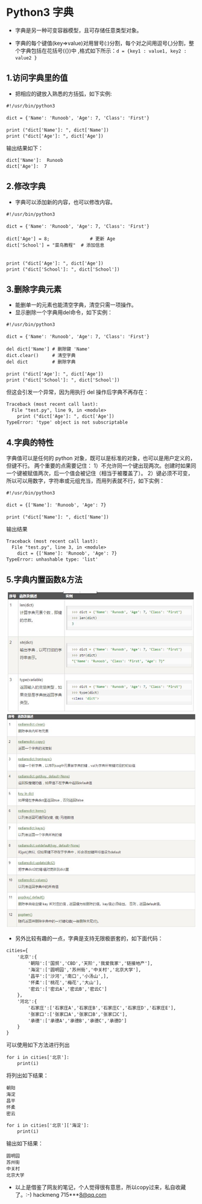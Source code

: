 #   Python3 字典

- 字典是另一种可变容器模型，且可存储任意类型对象。<br/>

- 字典的每个键值(key=>value)对用冒号(:)分割，每个对之间用逗号(,)分割，整个字典包括在花括号({})中 ,格式如下所示：`d = {key1 : value1, key2 : value2 }`


##  1.访问字典里的值
- 把相应的键放入熟悉的方括弧，如下实例:

```
#!/usr/bin/python3

dict = {'Name': 'Runoob', 'Age': 7, 'Class': 'First'}

print ("dict['Name']: ", dict['Name'])
print ("dict['Age']: ", dict['Age'])

```

输出结果如下：

```
dict['Name']:  Runoob
dict['Age']:  7

```

##  2.修改字典

- 字典可以添加新的内容，也可以修改内容。

```
#!/usr/bin/python3

dict = {'Name': 'Runoob', 'Age': 7, 'Class': 'First'}

dict['Age'] = 8;               # 更新 Age
dict['School'] = "菜鸟教程"  # 添加信息


print ("dict['Age']: ", dict['Age'])
print ("dict['School']: ", dict['School'])

```

##  3.删除字典元素

- 能删单一的元素也能清空字典，清空只需一项操作。
- 显示删除一个字典用del命令，如下实例：

```
#!/usr/bin/python3

dict = {'Name': 'Runoob', 'Age': 7, 'Class': 'First'}

del dict['Name'] # 删除键 'Name'
dict.clear()     # 清空字典
del dict         # 删除字典

print ("dict['Age']: ", dict['Age'])
print ("dict['School']: ", dict['School'])

```

但这会引发一个异常，因为用执行 del 操作后字典不再存在：

```
Traceback (most recent call last):
  File "test.py", line 9, in <module>
    print ("dict['Age']: ", dict['Age'])
TypeError: 'type' object is not subscriptable

```

##  4.字典的特性
字典值可以是任何的 python 对象，既可以是标准的对象，也可以是用户定义的，但键不行。
两个重要的点需要记住：
1）不允许同一个键出现两次。创建时如果同一个键被赋值两次，后一个值会被记住（相当于被覆盖了）。
2）键必须不可变，所以可以用数字，字符串或元组充当，而用列表就不行，如下实例：

```
#!/usr/bin/python3

dict = {['Name']: 'Runoob', 'Age': 7}

print ("dict['Name']: ", dict['Name'])

```

输出结果

```
Traceback (most recent call last):
  File "test.py", line 3, in <module>
    dict = {['Name']: 'Runoob', 'Age': 7}
TypeError: unhashable type: 'list'

```

##  5.字典内置函数&方法

<img src="./ppp/Pythonday6_1.JPG">


<img src="./ppp/Pythonday6_2.JPG">


+ 另外比较有趣的一点，字典是支持无限极嵌套的，如下面代码：

```
cities={
    '北京':{
        '朝阳':['国贸','CBD','天阶','我爱我家','链接地产'],
        '海淀':['圆明园','苏州街','中关村','北京大学'],
        '昌平':['沙河','南口','小汤山',],
        '怀柔':['桃花','梅花','大山'],
        '密云':['密云A','密云B','密云C']
    },
    '河北':{
        '石家庄':['石家庄A','石家庄B','石家庄C','石家庄D','石家庄E'],
        '张家口':['张家口A','张家口B','张家口C'],
        '承德':['承德A','承德B','承德C','承德D']
    }
}

```

可以使用如下方法进行列出

```
for i in cities['北京']:
    print(i)

```

将列出如下结果：

```
朝阳
海淀
昌平
怀柔
密云

```

```
for i in cities['北京']['海淀']:
    print(i)

```


输出如下结果：

```
圆明园
苏州街
中关村
北京大学

```

+ 以上是借鉴了网友的笔记，个人觉得很有意思，所以copy过来，私自收藏了。:-)
   hackmeng
  715***8@qq.com

